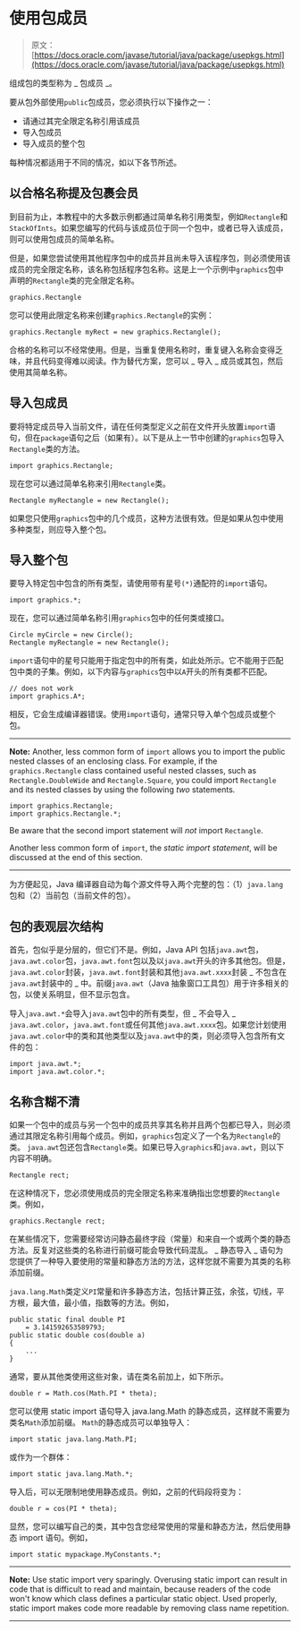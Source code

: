 # 使用包成员

> 原文： [https://docs.oracle.com/javase/tutorial/java/package/usepkgs.html](https://docs.oracle.com/javase/tutorial/java/package/usepkgs.html)

组成包的类型称为 _ 包成员 _。

要从包外部使用`public`包成员，您必须执行以下操作之一：

*   请通过其完全限定名称引用该成员
*   导入包成员
*   导入成员的整个包

每种情况都适用于不同的情况，如以下各节所述。

## 以合格名称提及包裹会员

到目前为止，本教程中的大多数示例都通过简单名称引用类型，例如`Rectangle`和`StackOfInts`。如果您编写的代码与该成员位于同一个包中，或者已导入该成员，则可以使用包成员的简单名称。

但是，如果您尝试使用其他程序包中的成员并且尚未导入该程序包，则必须使用该成员的完全限定名称，该名称包括程序包名称。这是上一个示例中`graphics`包中声明的`Rectangle`类的完全限定名称。

```
graphics.Rectangle

```

您可以使用此限定名称来创建`graphics.Rectangle`的实例：

```
graphics.Rectangle myRect = new graphics.Rectangle();

```

合格的名称可以不经常使用。但是，当重复使用名称时，重复键入名称会变得乏味，并且代码变得难以阅读。作为替代方案，您可以 _ 导入 _ 成员或其包，然后使用其简单名称。

## 导入包成员

要将特定成员导入当前文件，请在任何类型定义之前在文件开头放置`import`语句，但在`package`语句之后（如果有）。以下是从上一节中创建的`graphics`包导入`Rectangle`类的方法。

```
import graphics.Rectangle;

```

现在您可以通过简单名称来引用`Rectangle`类。

```
Rectangle myRectangle = new Rectangle();

```

如果您只使用`graphics`包中的几个成员，这种方法很有效。但是如果从包中使用多种类型，则应导入整个包。

## 导入整个包

要导入特定包中包含的所有类型，请使用带有星号`(*)`通配符的`import`语句。

```
import graphics.*;

```

现在，您可以通过简单名称引用`graphics`包中的任何类或接口。

```
Circle myCircle = new Circle();
Rectangle myRectangle = new Rectangle();

```

`import`语句中的星号只能用于指定包中的所有类，如此处所示。它不能用于匹配包中类的子集。例如，以下内容与`graphics`包中以`A`开头的所有类都不匹配。

```
// does not work
import graphics.A*;

```

相反，它会生成编译器错误。使用`import`语句，通常只导入单个包成员或整个包。

* * *

**Note:** Another, less common form of `import` allows you to import the public nested classes of an enclosing class. For example, if the `graphics.Rectangle` class contained useful nested classes, such as `Rectangle.DoubleWide` and `Rectangle.Square`, you could import `Rectangle` and its nested classes by using the following _two_ statements.

```
import graphics.Rectangle;
import graphics.Rectangle.*;

```

Be aware that the second import statement will _not_ import `Rectangle`.

Another less common form of `import`, the _static import statement_, will be discussed at the end of this section.

* * *

为方便起见，Java 编译器自动为每个源文件导入两个完整的包：（1）`java.lang`包和（2）当前包（当前文件的包）。

## 包的表观层次结构

首先，包似乎是分层的，但它们不是。例如，Java API 包括`java.awt`包，`java.awt.color`包，`java.awt.font`包以及以`java.awt`开头的许多其他包。但是，`java.awt.color`封装，`java.awt.font`封装和其他`java.awt.xxxx`封装 _ 不包含在`java.awt`封装中的 _ 中。前缀`java.awt`（Java 抽象窗口工具包）用于许多相关的包，以使关系明显，但不显示包含。

导入`java.awt.*`会导入`java.awt`包中的所有类型，但 _ 不会导入 _ `java.awt.color`，`java.awt.font`或任何其他`java.awt.xxxx`包。如果您计划使用`java.awt.color`中的类和其他类型以及`java.awt`中的类，则必须导入包含所有文件的包：

```
import java.awt.*;
import java.awt.color.*;

```

## 名称含糊不清

如果一个包中的成员与另一个包中的成员共享其名称并且两个包都已导入，则必须通过其限定名称引用每个成员。例如，`graphics`包定义了一个名为`Rectangle`的类。 `java.awt`包还包含`Rectangle`类。如果已导入`graphics`和`java.awt`，则以下内容不明确。

```
Rectangle rect;

```

在这种情况下，您必须使用成员的完全限定名称来准确指出您想要的`Rectangle`类。例如，

```
graphics.Rectangle rect;

```

在某些情况下，您需要经常访问静态最终字段（常量）和来自一个或两个类的静态方法。反复对这些类的名称进行前缀可能会导致代码混乱。 _ 静态导入 _ 语句为您提供了一种导入要使用的常量和静态方法的方法，这样您就不需要为其类的名称添加前缀。

`java.lang.Math`类定义`PI`常量和许多静态方法，包括计算正弦，余弦，切线，平方根，最大值，最小值，指数等的方法。例如，

```
public static final double PI 
    = 3.141592653589793;
public static double cos(double a)
{
    ...
}

```

通常，要从其他类使用这些对象，请在类名前加上，如下所示。

```
double r = Math.cos(Math.PI * theta);

```

您可以使用 static import 语句导入 java.lang.Math 的静态成员，这样就不需要为类名`Math`添加前缀。 `Math`的静态成员可以单独导入：

```
import static java.lang.Math.PI;

```

或作为一个群体：

```
import static java.lang.Math.*;

```

导入后，可以无限制地使用静态成员。例如，之前的代码段将变为：

```
double r = cos(PI * theta);

```

显然，您可以编写自己的类，其中包含您经常使用的常量和静态方法，然后使用静态 import 语句。例如，

```
import static mypackage.MyConstants.*;

```

* * *

**Note:** Use static import very sparingly. Overusing static import can result in code that is difficult to read and maintain, because readers of the code won't know which class defines a particular static object. Used properly, static import makes code more readable by removing class name repetition.

* * *